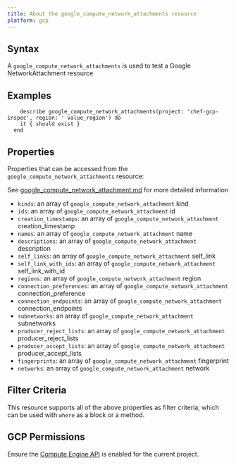 ```yaml
---
title: About the google_compute_network_attachments resource
platform: gcp
---
```


## Syntax
A `google_compute_network_attachments` is used to test a Google NetworkAttachment resource

## Examples
```
    describe google_compute_network_attachments(project: 'chef-gcp-inspec', region: ' value_region') do
    it { should exist }
  end
```

## Properties
Properties that can be accessed from the `google_compute_network_attachments` resource:

See [google_compute_network_attachment.md](google_compute_network_attachment.md) for more detailed information
  * `kinds`: an array of `google_compute_network_attachment` kind
  * `ids`: an array of `google_compute_network_attachment` id
  * `creation_timestamps`: an array of `google_compute_network_attachment` creation_timestamp
  * `names`: an array of `google_compute_network_attachment` name
  * `descriptions`: an array of `google_compute_network_attachment` description
  * `self_links`: an array of `google_compute_network_attachment` self_link
  * `self_link_with_ids`: an array of `google_compute_network_attachment` self_link_with_id
  * `regions`: an array of `google_compute_network_attachment` region
  * `connection_preferences`: an array of `google_compute_network_attachment` connection_preference
  * `connection_endpoints`: an array of `google_compute_network_attachment` connection_endpoints
  * `subnetworks`: an array of `google_compute_network_attachment` subnetworks
  * `producer_reject_lists`: an array of `google_compute_network_attachment` producer_reject_lists
  * `producer_accept_lists`: an array of `google_compute_network_attachment` producer_accept_lists
  * `fingerprints`: an array of `google_compute_network_attachment` fingerprint
  * `networks`: an array of `google_compute_network_attachment` network

## Filter Criteria
This resource supports all of the above properties as filter criteria, which can be used
with `where` as a block or a method.

## GCP Permissions

Ensure the [Compute Engine API](https://console.cloud.google.com/apis/library/compute.googleapis.com/) is enabled for the current project.
